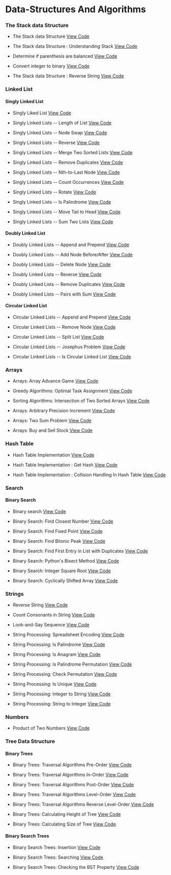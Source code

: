 # Data-Structures And Algorithms

### The Stack data Structure

* The Stack data Structure [View Code](./Stack/01_stack_DS.py)

* The Stack data Structure : Understanding Stack [View Code](./Stack/02_stack_DS.ipynb)

* Determine if parenthesis are balanced [View Code](./Stack/03_stack_balance_paran.py)

* Convert integer to binary [View Code](./Stack/04_stack_divide_by_two.py)

* The Stack data Structure : Reverse String [View Code](./Stack/05_stack_reverse_string.py)


### Linked List

#### Singly Linked List

* Singly Liked List [View Code](./Linked%20List/Singly%20Linked%20List/01_singly_linked_list.py)

* Singly Linked Lists -- Length of List [View Code](./Linked%20List/Singly%20Linked%20List/02_singlyLL_length_of_list.py)

* Singly Linked Lists -- Node Swap [View Code](./Linked%20List/Singly%20Linked%20List/03_singlyLL_swap_nodes.py)

* Singly Linked Lists -- Reverse [View Code](./Linked%20List/Singly%20Linked%20List/04_singlyLL_reverse_list.py)
    
* Singly Linked Lists -- Merge Two Sorted Lists [View Code](./Linked%20List/Singly%20Linked%20List/05_singlyLL_merge.py)

* Singly Linked Lists -- Remove Duplicates [View Code](./Linked%20List/Singly%20Linked%20List/06_singlyLL_remove_dup.py)

* Singly Linked Lists -- Nth-to-Last Node [View Code](./Linked%20List/Singly%20Linked%20List/07_singlyLL_nth_to_last.py)

* Singly Linked Lists -- Count Occurrences [View Code](./Linked%20List/Singly%20Linked%20List/08_singlyLL_count_occurences.py)

* Singly Linked Lists -- Rotate [View Code](./Linked%20List/Singly%20Linked%20List/09_singlyLL_rotate.py)

* Singly Linked Lists -- Is Palindrome [View Code](./Linked%20List/Singly%20Linked%20List/10_singlyLL_is_palindrome.py)

* Singly Linked Lists -- Move Tail to Head [View Code](./Linked%20List/Singly%20Linked%20List/11_singyLL_move_tail_to_head.py)

* Singly Linked Lists -- Sum Two Lists [View Code](./Linked%20List/Singly%20Linked%20List/12_singlyLL_sum_two_lists.py)

#### Doubly Linked List

* Doubly Linked Lists -- Append and Prepend [View Code](./Linked%20List/Doubly%20Linked%20List/01_doubly_linked_list.py)

* Doubly Linked Lists -- Add Node Before/After [View Code](./Linked%20List/Doubly%20Linked%20List/02_soublyLL_add_before_after.py)

* Doubly Linked Lists -- Delete Node [View Code](./Linked%20List/Doubly%20Linked%20List/03_doublyLL_delete%20node.py)

* Doubly Linked Lists -- Reverse [View Code](./Linked%20List/Doubly%20Linked%20List/04_doublyLL_reverse.py)

* Doubly Linked Lists -- Remove Duplicates [View Code](./Linked%20List/Doubly%20Linked%20List/05_doublyLL_remove_duplicates.py)

* Doubly Linked Lists -- Pairs with Sum [View Code](./Linked%20List/Doubly%20Linked%20List/06_doublyLL_pairs_with_sum.py)

#### Circular Linked List

* Circular Linked Lists -- Append and Prepend [View Code](./Linked%20List/Circular%20Linked%20List/01_circular_linked_list.py)

* Circular Linked Lists -- Remove Node [View Code](./Linked%20List/Circular%20Linked%20List/02_circularLL_remove_node.py)

* Circular Linked Lists -- Split List [View Code](./Linked%20List/Circular%20Linked%20List/03_circularLL_split_list.py)

* Circular Linked Lists -- Josephus Problem [View Code](./Linked%20List/Circular%20Linked%20List/04_circularLL_josephus.py)

* Circular Linked Lists -- Is Circular Linked List [View Code](./Linked%20List/Circular%20Linked%20List/05_circularLL_is_circularLL.py)


### Arrays

* Arrays: Array Advance Game [View Code](./Arrays/07_array_advance_game.py)

* Greedy Algorithms: Optimal Task Assignment [View Code](./Arrays/01_optimal_task_assignment.py)

* Sorting Algorithms: Intersection of Two Sorted Arrays [View Code](./Arrays/02_intersect_sorted_array.py)

* Arrays: Arbitrary Precision Increment [View Code](./Arrays/08_arbitrary_precision_increment.py)

* Arrays: Two Sum Problem [View Code](./Arrays/10_two_sum_problem.py)

* Arrays: Buy and Sell Stock [View Code](./Arrays/11_buy_and_sell_stock.py)


### Hash Table

* Hash Table Implementation [View Code](./Hash%20Table/01_hash_table_implementation.ipynb)

* Hash Table Implementation : Get Hash [View Code](./Hash%20Table/02_hash_table_get_hash.ipynb)

* Hash Table Implementation : Collision Handling In Hash Table [View Code](./Hash%20Table/03_collision_Handling_In_hash_table.ipynb)


### Search

#### Binary Search

* Binary search [View Code](./Search/01_Binary_Search.py)

* Binary Search: Find Closest Number [View Code](./Search/02_binary_search_find_closest.py)

* Binary Search: Find Fixed Point [View Code](./Search/03_binary_search_find_fixed_point.py)

* Binary Search: Find Bitonic Peak [View Code](./Search/04_binary%20search_find_bitonic_peak.py)

* Binary Search: Find First Entry in List with Duplicates [View Code](./Search/05_binary%20search_find_first_dup_entry.py)

* Binary Search: Python's Bisect Method [View Code](./Search/06_binary_search_bisect_method.py)

* Binary Search: Integer Square Root [View Code](./Search/07_binary_search_integer_square_root.py)

* Binary Search: Cyclically Shifted Array [View Code](./Search/08_binary_search_cyclically_shifted.py)


### Strings

* Reverse String [View Code](./Strings/01_reverse_string.py)

* Count Consonants in String [View Code](./Strings/02_Count_Consonants_in_String.py)

* Look-and-Say Sequence [View Code](./Strings/03_look_n_say_sequence.py)

* String Processing: Spreadsheet Encoding [View Code](./Strings/04_spreadsheet_encoding.py)

* String Processing: Is Palindrome [View Code](./Strings/05_is_palindrome.py)

* String Processing: Is Anagram [View Code](./Strings/06_is_anagram.py)

* String Processing: Is Palindrome Permutation [View Code](./Strings/07_is_palindrome_permutation.py)

* String Processing: Check Permutation [View Code](./Strings/08_is_permutation.py)

* String Processing: Is Unique [View Code](./Strings/09_is_unique.py)

* String Processing: Integer to String [View Code](./Strings/10_integer_to_string.py)

* String Processing: String to Integer [View Code](./Strings/11_string_to_integer.py)


### Numbers

* Product of Two Numbers [View Code](./Numbers/01_Product_of_Two_Numbers.py)


### Tree Data Structure

#### Binary Trees

* Binary Trees: Traversal Algorithms Pre-Order [View Code](./Trees/Binary%20Tree/01_binary_tree_traversal_preorder.py)

* Binary Trees: Traversal Algorithms In-Order [View Code](./Trees/Binary%20Tree/02_binary_tree_traversal_inorder.py)

* Binary Trees: Traversal Algorithms Post-Order [View Code](./Trees/Binary%20Tree/03_binary_tree_traversal_postorder.py)

* Binary Trees: Traversal Algorithms Level-Order [View Code](./Trees/Binary%20Tree/04_binary_tree_traversal_levelorder.py)

* Binary Trees: Traversal Algorithms Reverse Level-Order [View Code](./Trees/Binary%20Tree/05_binary_tree_traversal_reverse_levelorder.py)

* Binary Trees: Calculating Height of Tree [View Code](./Trees/Binary%20Tree/06_binary_tree_calculating_height_of_tree.py)

* Binary Trees: Calculating Size of Tree [View Code](./Trees/Binary%20Tree/07_binary_tree_calculating_size_of_tree.py)

#### Binary Search Trees

* Binary Search Trees: Insertion [View Code](./Trees/Binary%20Search%20Tree/01_binary_search_tree_insertion.py)

* Binary Search Trees: Searching [View Code](./Trees/Binary%20Search%20Tree/02_binary_search_tree_searching.py)

* Binary Search Trees: Checking the BST Property [View Code](./Trees/Binary%20Search%20Tree/03_binary_search_tree_checking.py)






